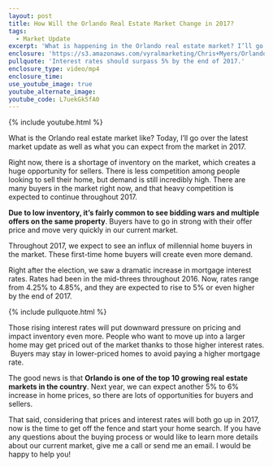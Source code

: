 ```yaml
---
layout: post
title: How Will the Orlando Real Estate Market Change in 2017?
tags:
  - Market Update
excerpt: 'What is happening in the Orlando real estate market? I’ll go over the latest market update today, as well as my predictions for the 2017 real estate market.'
enclosure: 'https://s3.amazonaws.com/vyralmarketing/Chris+Myers/Orlando+Property+Group+Market+Update.mp4'
pullquote: 'Interest rates should surpass 5% by the end of 2017.'
enclosure_type: video/mp4
enclosure_time:
use_youtube_image: true
youtube_alternate_image:
youtube_code: L7uekGk5fA0
---
```



{% include youtube.html %}

What is the Orlando real estate market like? Today, I’ll go over the latest market update as well as what you can expect from the market in 2017.&nbsp;

Right now, there is a shortage of inventory on the market, which creates a huge opportunity for sellers. There is less competition among people looking to sell their home, but demand is still incredibly high. There are many buyers in the market right now, and that heavy competition is expected to continue throughout 2017.&nbsp;

**Due to low inventory, it’s fairly common to see bidding wars and multiple offers on the same property**. Buyers have to go in strong with their offer price and move very quickly in our current market.&nbsp;

Throughout 2017, we expect to see an influx of millennial home buyers in the market. These first-time home buyers will create even more demand.&nbsp;

Right after the election, we saw a dramatic increase in mortgage interest rates. Rates had been in the mid-threes throughout 2016. Now, rates range from 4.25% to 4.85%, and they are expected to rise to 5% or even higher by the end of 2017.&nbsp;

{% include pullquote.html %}

Those rising interest rates will put downward pressure on pricing and impact inventory even more. People who want to move up into a larger home may get priced out of the market thanks to those higher interest rates. &nbsp;Buyers may stay in lower-priced homes to avoid paying a higher mortgage rate.&nbsp;

The good news is that **Orlando is one of the top 10 growing real estate markets in the country**. Next year, we can expect another 5% to 6% increase in home prices, so there are lots of opportunities for buyers and sellers.&nbsp;

That said, considering that prices and interest rates will both go up in 2017, now is the time to get off the fence and start your home search. If you have any questions about the buying process or would like to learn more details about our current market, give me a call or send me an email. I would be happy to help you!